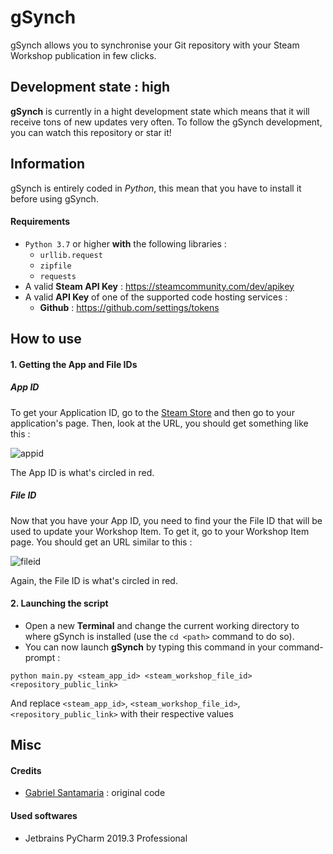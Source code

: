 # gSynch
gSynch allows you to synchronise your Git repository with your Steam Workshop publication in few clicks.

## Development state : <span class="badge badge-danger" color="red !important">high</span>
**gSynch** is currently in a hight development state which means that it will receive tons of new updates very often. To follow the gSynch development, you can watch this repository or star it!


## Information

gSynch is entirely coded in *Python*, this mean that you have to install it before using gSynch.
#### Requirements
*  `Python 3.7` or higher **with** the following libraries :
    * `urllib.request`
    * `zipfile`
    * `requests` 
* A valid **Steam API Key** : https://steamcommunity.com/dev/apikey
* A valid **API Key** of one of the supported code hosting services :
    * **Github** : https://github.com/settings/tokens

## How to use
#### 1. Getting the App and File IDs
  ##### App ID
To get your Application ID, go to the [Steam Store](https://store.steampowered.com) and then go to your application's page.
Then, look at the URL, you should get something like this :

![appid](https://user-images.githubusercontent.com/18049206/77967797-2b234e00-72e6-11ea-9182-1c8beef5f4f0.png)

The App ID is what's circled in red.

  ##### File ID

Now that you have your App ID, you need to find your the File ID that will be used to update your Workshop Item. To get it, go to your Workshop Item page.
You should get an URL similar to this :

![fileid](https://user-images.githubusercontent.com/18049206/77968151-e0560600-72e6-11ea-8cbc-eb0360365110.png)

Again, the File ID is what's circled in red.

#### 2. Launching the script

* Open a new **Terminal** and change the current working directory to where gSynch is installed (use the `cd <path>` command to do so).
* You can now launch **gSynch** by typing this command in your command-prompt :

````
python main.py <steam_app_id> <steam_workshop_file_id> <repository_public_link>
````

And replace `<steam_app_id>`, `<steam_workshop_file_id>`, `<repository_public_link>` with their respective values

## Misc
#### Credits
* [Gabriel Santamaria](https://github.com/Gabyfle)  : original code
#### Used softwares
* Jetbrains PyCharm 2019.3 Professional
